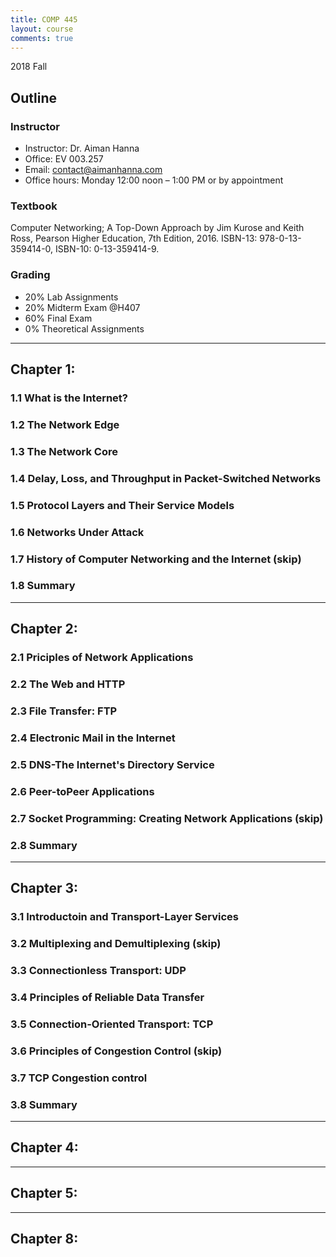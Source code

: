 ```yaml
---
title: COMP 445
layout: course
comments: true
---
```


2018 Fall

<!--more-->

## Outline

### Instructor
* Instructor: Dr. Aiman Hanna
* Office: EV 003.257
* Email: contact@aimanhanna.com
* Office hours:  Monday 12:00 noon – 1:00 PM or by appointment

### Textbook
Computer Networking; A Top-Down Approach by Jim Kurose and Keith Ross, Pearson Higher Education, 7th Edition, 2016. ISBN-13: 978-0-13-359414-0, ISBN-10: 0-13-359414-9. 

### Grading
* 20% Lab Assignments 
* 20% Midterm Exam @H407
* 60% Final Exam
* 0%  Theoretical Assignments

---

## Chapter 1:

### 1.1 What is the Internet?

### 1.2 The Network Edge

### 1.3 The Network Core

### 1.4 Delay, Loss, and Throughput in Packet-Switched Networks

### 1.5 Protocol Layers and Their Service Models

### 1.6 Networks Under Attack

### 1.7 History of Computer Networking and the Internet (skip)

### 1.8 Summary

---

## Chapter 2:

### 2.1 Priciples of Network Applications

### 2.2 The Web and HTTP

### 2.3 File Transfer: FTP

### 2.4 Electronic Mail in the Internet

### 2.5 DNS-The Internet's Directory Service

### 2.6 Peer-toPeer Applications

### 2.7 Socket Programming: Creating Network Applications (skip)

### 2.8 Summary

---

## Chapter 3:

### 3.1 Introductoin and Transport-Layer Services

### 3.2 Multiplexing and Demultiplexing (skip)

### 3.3 Connectionless Transport: UDP

### 3.4 Principles of Reliable Data Transfer

### 3.5 Connection-Oriented Transport: TCP

### 3.6 Principles of Congestion Control (skip)

### 3.7 TCP Congestion control

### 3.8 Summary

---

## Chapter 4:

---

## Chapter 5:

---

## Chapter 8:
